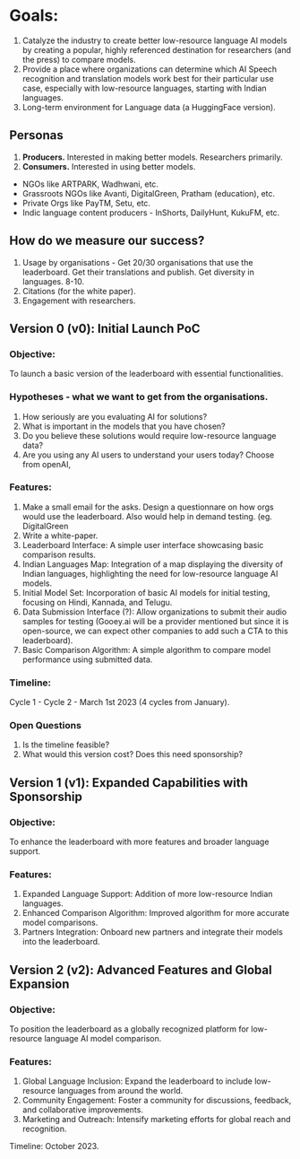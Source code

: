 # Goals: 
1. Catalyze the industry to create better low-resource language AI models by creating a popular, highly referenced destination for researchers (and the press) to compare models.
2.  Provide a place where organizations can determine which AI Speech recognition and translation models work best for their particular use case, especially with low-resource languages, starting with Indian languages.
3.  Long-term environment for Language data (a HuggingFace version).

## Personas
1. **Producers.** Interested in making better models. Researchers primarily.
2. **Consumers.** Interested in using better models.
- NGOs like ARTPARK, Wadhwani, etc.
- Grassroots NGOs like Avanti, DigitalGreen, Pratham (education), etc.
- Private Orgs like PayTM, Setu, etc.
- Indic language content producers - InShorts, DailyHunt, KukuFM, etc.

## How do we measure our success?
1. Usage by organisations - Get 20/30 organisations that use the leaderboard. Get their translations and publish. Get diversity in languages. 8-10.
2. Citations (for the white paper). 
3. Engagement with researchers.

## Version 0 (v0): Initial Launch PoC
### Objective:
To launch a basic version of the leaderboard with essential functionalities.

### Hypotheses - what we want to get from the organisations.
1. How seriously are you evaluating AI for solutions?
2. What is important in the models that you have chosen?
3. Do you believe these solutions would require low-resource language data?
4. Are you using any AI users to understand your users today? Choose from openAI, 


### Features:
1. Make a small email for the asks. Design a questionnare on how orgs would use the leaderboard. Also would help in demand testing. (eg. DigitalGreen
2. Write a white-paper.
3. Leaderboard Interface: A simple user interface showcasing basic comparison results.
4. Indian Languages Map: Integration of a map displaying the diversity of Indian languages, highlighting the need for low-resource language AI models.
5. Initial Model Set: Incorporation of basic AI models for initial testing, focusing on Hindi, Kannada, and Telugu.
6. Data Submission Interface (?): Allow organizations to submit their audio samples for testing (Gooey.ai will be a provider mentioned but since it is open-source, we can expect other companies to add such a CTA to this leaderboard).
7. Basic Comparison Algorithm: A simple algorithm to compare model performance using submitted data.
   
### Timeline: 
Cycle 1 - 
Cycle 2 - 
March 1st 2023 (4 cycles from January).

### Open Questions
1. Is the timeline feasible?
2. What would this version cost? Does this need sponsorship?


## Version 1 (v1): Expanded Capabilities with Sponsorship

### Objective:
To enhance the leaderboard with more features and broader language support.

### Features:
1. Expanded Language Support: Addition of more low-resource Indian languages.
2. Enhanced Comparison Algorithm: Improved algorithm for more accurate model comparisons.
3. Partners Integration: Onboard new partners and integrate their models into the leaderboard.

## Version 2 (v2): Advanced Features and Global Expansion
### Objective:
To position the leaderboard as a globally recognized platform for low-resource language AI model comparison.

### Features:
1. Global Language Inclusion: Expand the leaderboard to include low-resource languages from around the world.
2. Community Engagement: Foster a community for discussions, feedback, and collaborative improvements.
3. Marketing and Outreach: Intensify marketing efforts for global reach and recognition.

Timeline: October 2023.
